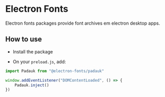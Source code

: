 # Electron Fonts

Electron fonts packages provide font archives em electron desktop apps.

## How to use

* Install the package

* On your `preload.js`, add:

```ts
import Padauk from "@electron-fonts/padauk"

window.addEventListener("DOMContentLoaded", () => {
    Padauk.inject()
})
```